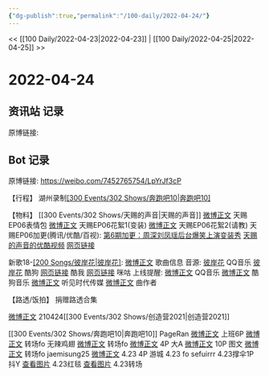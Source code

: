 ```yaml
---
{"dg-publish":true,"permalink":"/100-daily/2022-04-24/"}
---
```



<< [[100 Daily/2022-04-23\|2022-04-23]] | [[100 Daily/2022-04-25\|2022-04-25]] >>

# 2022-04-24

## 资讯站 记录

原博链接:

## Bot 记录

原博链接: https://weibo.com/7452765754/LpYrJf3cP

【行程】
湖州录制[[300 Events/302 Shows/奔跑吧10\|奔跑吧10]](4)

【物料】
[[300 Events/302 Shows/天赐的声音\|天赐的声音]]
[微博正文](https://m.weibo.cn/1315706994/4761778808166578) 天赐EP06表情包
[微博正文](https://m.weibo.cn/5876797510/4761746466671913) 天赐EP06花絮1(变装)
[微博正文](https://m.weibo.cn/5876797510/4761751742318718) 天赐EP06花絮2(请教)
天赐EP06加更(腾讯/优酷/百视):
[第6期加更：周深刘凤瑶后台爆笑上演变装秀](https://weibo.cn/sinaurl?u=http%3A%2F%2Fv.qq.com%2Fx%2Fcover%2Fmzc00200wo0kgq0%2Fa00424bj1zv.html)
[天赐的声音的优酷视频](https://weibo.cn/sinaurl?u=https%3A%2F%2Fv.youku.com%2Fv_show%2Fid_XNTIwNTM0Njg5Mg%3D%3D.html%3Fx%26sharefrom%3Dandroid%26scene%3Dlong%26playMode%3Dnormal%26sharekey%3D162a77e692764c67fcb3110eef4ed7151)
[网页链接](https://weibo.cn/sinaurl?u=https%3A%2F%2Fbp-share.bestv.com.cn%2Fbp-share%2FsharePage.html%3FtitleId%3D432825%26contentId%3D10121%26currentEpisode%3D6%26modelType%3D1)

新歌18-[[200 Songs/彼岸花\|彼岸花]](电视剧《问天录》主题曲):
[微博正文](https://m.weibo.cn/6466290670/4761569592347138) 歌曲信息
音源:
[彼岸花](https://weibo.cn/sinaurl?u=https%3A%2F%2Fc.y.qq.com%2Fbase%2Ffcgi-bin%2Fu%3F__%3DQzfOQW3OOCQR) QQ音乐
[彼岸花](https://weibo.cn/sinaurl?u=https%3A%2F%2Ft4.kugou.com%2Fsong.html%3Fid%3D8Xavz4bzyV2) 酷狗
[网页链接](https://weibo.cn/sinaurl?u=https%3A%2F%2Fm.kuwo.cn%2Fyinyue%2F217698020%3Ff%3Darphone%26t%3Dsinawb%26isstar%3D0) 酷我
[网页链接](https://weibo.cn/sinaurl?u=http%3A%2F%2Fc.migu.cn%2F00engw%3Fifrom%3Dd7ee9f54366f1e02d4fb2ad2170ff3d3) 咪咕
上线提醒:
[微博正文](https://m.weibo.cn/2169129705/4761567424679300) QQ音乐
[微博正文](https://m.weibo.cn/1665103091/4761567444336777) 酷狗音乐
[微博正文](https://m.weibo.cn/5064650954/4761567436734672) 听见时代传媒
[微博正文](https://m.weibo.cn/1278966382/4761725285437050) 曲作者

【路透/饭拍】
[](https://m.weibo.cn/7397365335/4761551326941099) [](https://m.weibo.cn/7397365335/4761552483519465) 捐赠路透合集

[微博正文](https://m.weibo.cn/6504383810/4761788913287408) 210424[[300 Events/302 Shows/创造营2021\|创造营2021]]

[[300 Events/302 Shows/奔跑吧10\|奔跑吧10]]
PageRan
[微博正文](https://m.weibo.cn/7633014126/4761743802239282) 上班6P
[微博正文](https://m.weibo.cn/7633014126/4761878134523101) 转场fo
无辣鸡翅
[微博正文](https://m.weibo.cn/7495641082/4761855581753624) 转场fo
[微博正文](https://m.weibo.cn/7495641082/4761877223311265) 4P
大A
[微博正文](https://m.weibo.cn/6873250805/4761862078726599) 10P
图文
[微博正文](https://m.weibo.cn/6987697229/4761866184951847) 转场fo
jaemisung25
[微博正文](https://m.weibo.cn/6211346395/4761871989871811) 4.23 4P
游城
[](https://m.weibo.cn/1801743981/4761913172692224) 4.23 fo
sefuirrr
[](https://m.weibo.cn/7316571481/4761920933204606) 4.23撑伞1P
抖Y
[查看图片](https://wx3.sinaimg.cn/large/0088n2Pggy1h1l3gvmi0pj30ku112mzu.jpg) 4.23红毯
[查看图片](https://wx2.sinaimg.cn/large/0088n2Pggy1h1l3h7jfwwj30ku11241g.jpg) 4.23转场
